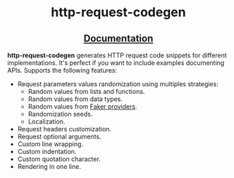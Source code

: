 <h1 align="center">http-request-codegen</h1>

<h2 align="center"><a href="https://mondeja.github.io/http-request-codegen">Documentation</a></h2>

<!--start-intro-->
**http-request-codegen** generates HTTP request code snippets for different
implementations. It's perfect if you want to include examples documenting APIs.
Supports the following features:

- Request parameters values randomization using multiples strategies:
    - Random values from lists and functions.
    - Random values from data types.
    - Random values from [Faker providers](https://faker.readthedocs.io/en/master/providers.html).
    - Randomization seeds.
    - Localization.
- Request headers customization.
- Request optional arguments.
- Custom line wrapping.
- Custom indentation.
- Custom quotation character.
- Rendering in one line.
<!--end-intro-->
